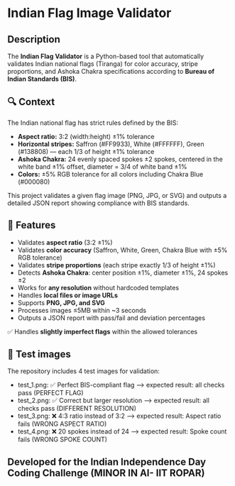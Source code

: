 # Indian Flag Image Validator 

## Description
The **Indian Flag Validator** is a Python-based tool that automatically validates Indian national flags (Tiranga) for color accuracy, stripe proportions, and Ashoka Chakra specifications according to **Bureau of Indian Standards (BIS)**. 

## 🔍 Context
The Indian national flag has strict rules defined by the BIS:

- **Aspect ratio:** 3:2 (width:height) ±1% tolerance  
- **Horizontal stripes:** Saffron (#FF9933), White (#FFFFFF), Green (#138808) — each 1/3 of height ±1% tolerance  
- **Ashoka Chakra:** 24 evenly spaced spokes ±2 spokes, centered in the white band ±1% offset, diameter = 3/4 of white band ±1%  
- **Colors:** ±5% RGB tolerance for all colors including Chakra Blue (#000080)

This project validates a given flag image (PNG, JPG, or SVG) and outputs a detailed JSON report showing compliance with BIS standards.

## 🚀 Features
- Validates **aspect ratio** (3:2 ±1%)  
- Validates **color accuracy** (Saffron, White, Green, Chakra Blue with ±5% RGB tolerance)  
- Validates **stripe proportions** (each stripe exactly 1/3 of height ±1%)  
- Detects **Ashoka Chakra**: center position ±1%, diameter ±1%, 24 spokes ±2  
- Works for **any resolution** without hardcoded templates  
- Handles **local files or image URLs**  
- Supports **PNG, JPG, and SVG**  
- Processes images ≤5MB within ~3 seconds  
- Outputs a JSON report with pass/fail and deviation percentages

✅ Handles **slightly imperfect flags** within the allowed tolerances

## 🧪 Test images
The repository includes 4 test images for validation:

- test_1.png: ✅ Perfect BIS-compliant flag --> expected result: all checks pass (PERFECT FLAG)
- test_2.png: ✅ Correct but larger resolution --> expected result: all checks pass (DIFFERENT RESOLUTION)
- test_3.png: ❌ 4:3 ratio instead of 3:2 --> expected result: Aspect ratio fails (WRONG ASPECT RATIO)
- test_4.png: ❌ 20 spokes instead of 24 -->  expected result: Spoke count fails (WRONG SPOKE COUNT)


## Developed for the Indian Independence Day Coding Challenge (MINOR IN AI- IIT ROPAR)

